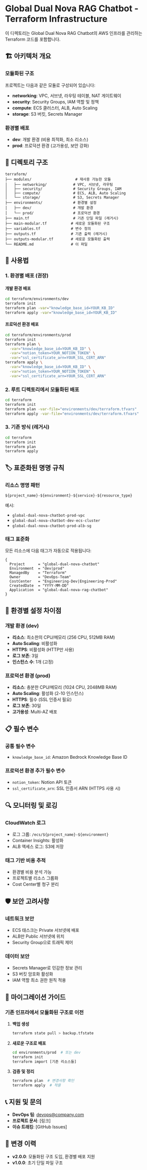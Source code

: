 # Global Dual Nova RAG Chatbot - Terraform Infrastructure

이 디렉토리는 Global Dual Nova RAG Chatbot의 AWS 인프라를 관리하는 Terraform 코드를 포함합니다.

## 🏗️ 아키텍처 개요

### 모듈화된 구조
프로젝트는 다음과 같은 모듈로 구성되어 있습니다:

- **networking**: VPC, 서브넷, 라우팅 테이블, NAT 게이트웨이
- **security**: Security Groups, IAM 역할 및 정책
- **compute**: ECS 클러스터, ALB, Auto Scaling
- **storage**: S3 버킷, Secrets Manager

### 환경별 배포
- **dev**: 개발 환경 (비용 최적화, 최소 리소스)
- **prod**: 프로덕션 환경 (고가용성, 보안 강화)

## 📁 디렉토리 구조

```
terraform/
├── modules/                    # 재사용 가능한 모듈
│   ├── networking/            # VPC, 서브넷, 라우팅
│   ├── security/              # Security Groups, IAM
│   ├── compute/               # ECS, ALB, Auto Scaling
│   └── storage/               # S3, Secrets Manager
├── environments/              # 환경별 설정
│   ├── dev/                   # 개발 환경
│   └── prod/                  # 프로덕션 환경
├── main.tf                    # 기존 단일 파일 (레거시)
├── main-modular.tf           # 새로운 모듈화된 구조
├── variables.tf              # 변수 정의
├── outputs.tf                # 기존 출력 (레거시)
├── outputs-modular.tf        # 새로운 모듈화된 출력
└── README.md                 # 이 파일
```

## 🚀 사용법

### 1. 환경별 배포 (권장)

#### 개발 환경 배포
```bash
cd terraform/environments/dev
terraform init
terraform plan -var="knowledge_base_id=YOUR_KB_ID"
terraform apply -var="knowledge_base_id=YOUR_KB_ID"
```

#### 프로덕션 환경 배포
```bash
cd terraform/environments/prod
terraform init
terraform plan \
  -var="knowledge_base_id=YOUR_KB_ID" \
  -var="notion_token=YOUR_NOTION_TOKEN" \
  -var="ssl_certificate_arn=YOUR_SSL_CERT_ARN"
terraform apply \
  -var="knowledge_base_id=YOUR_KB_ID" \
  -var="notion_token=YOUR_NOTION_TOKEN" \
  -var="ssl_certificate_arn=YOUR_SSL_CERT_ARN"
```

### 2. 루트 디렉토리에서 모듈화된 배포

```bash
cd terraform
terraform init
terraform plan -var-file="environments/dev/terraform.tfvars"
terraform apply -var-file="environments/dev/terraform.tfvars"
```

### 3. 기존 방식 (레거시)

```bash
cd terraform
terraform init
terraform plan
terraform apply
```

## 🏷️ 표준화된 명명 규칙

### 리소스 명명 패턴
```
${project_name}-${environment}-${service}-${resource_type}
```

예시:
- `global-dual-nova-chatbot-prod-vpc`
- `global-dual-nova-chatbot-dev-ecs-cluster`
- `global-dual-nova-chatbot-prod-alb-sg`

### 태그 표준화
모든 리소스에 다음 태그가 자동으로 적용됩니다:

```hcl
{
  Project      = "global-dual-nova-chatbot"
  Environment  = "dev|prod"
  ManagedBy    = "Terraform"
  Owner        = "DevOps-Team"
  CostCenter   = "Engineering-Dev|Engineering-Prod"
  CreatedDate  = "YYYY-MM-DD"
  Application  = "global-dual-nova-rag-chatbot"
}
```

## 🔧 환경별 설정 차이점

### 개발 환경 (dev)
- **리소스**: 최소한의 CPU/메모리 (256 CPU, 512MB RAM)
- **Auto Scaling**: 비활성화
- **HTTPS**: 비활성화 (HTTP만 사용)
- **로그 보존**: 3일
- **인스턴스 수**: 1개 (고정)

### 프로덕션 환경 (prod)
- **리소스**: 충분한 CPU/메모리 (1024 CPU, 2048MB RAM)
- **Auto Scaling**: 활성화 (2-10 인스턴스)
- **HTTPS**: 필수 (SSL 인증서 필요)
- **로그 보존**: 30일
- **고가용성**: Multi-AZ 배포

## 📋 필수 변수

### 공통 필수 변수
- `knowledge_base_id`: Amazon Bedrock Knowledge Base ID

### 프로덕션 환경 추가 필수 변수
- `notion_token`: Notion API 토큰
- `ssl_certificate_arn`: SSL 인증서 ARN (HTTPS 사용 시)

## 🔍 모니터링 및 로깅

### CloudWatch 로그
- 로그 그룹: `/ecs/${project_name}-${environment}`
- Container Insights: 활성화
- ALB 액세스 로그: S3에 저장

### 태그 기반 비용 추적
- 환경별 비용 분석 가능
- 프로젝트별 리소스 그룹화
- Cost Center별 청구 분리

## 🛡️ 보안 고려사항

### 네트워크 보안
- ECS 태스크는 Private 서브넷에 배포
- ALB만 Public 서브넷에 위치
- Security Group으로 트래픽 제어

### 데이터 보안
- Secrets Manager로 민감한 정보 관리
- S3 버킷 암호화 활성화
- IAM 역할 최소 권한 원칙 적용

## 🔄 마이그레이션 가이드

### 기존 인프라에서 모듈화된 구조로 이전

1. **백업 생성**
   ```bash
   terraform state pull > backup.tfstate
   ```

2. **새로운 구조로 배포**
   ```bash
   cd environments/prod  # 또는 dev
   terraform init
   terraform import [기존 리소스들]
   ```

3. **검증 및 정리**
   ```bash
   terraform plan  # 변경사항 확인
   terraform apply  # 적용
   ```

## 📞 지원 및 문의

- **DevOps 팀**: devops@company.com
- **프로젝트 문서**: [링크]
- **이슈 트래킹**: [GitHub Issues]

## 📝 변경 이력

- **v2.0.0**: 모듈화된 구조 도입, 환경별 배포 지원
- **v1.0.0**: 초기 단일 파일 구조